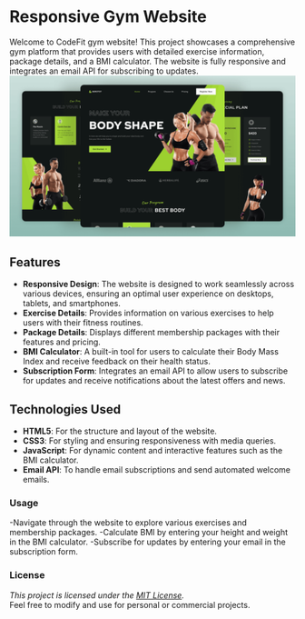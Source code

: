 # Responsive Gym Website

Welcome to CodeFit gym website! This project showcases a comprehensive gym platform that provides users with detailed exercise information, package details, and a BMI calculator. The website is fully responsive and integrates an email API for subscribing to updates.
![alt text](sample.png)
## Features

- **Responsive Design**: The website is designed to work seamlessly across various devices, ensuring an optimal user experience on desktops, tablets, and smartphones.
- **Exercise Details**: Provides information on various exercises to help users with their fitness routines.
- **Package Details**: Displays different membership packages with their features and pricing.
- **BMI Calculator**: A built-in tool for users to calculate their Body Mass Index and receive feedback on their health status.
- **Subscription Form**: Integrates an email API to allow users to subscribe for updates and receive notifications about the latest offers and news.

## Technologies Used

- **HTML5**: For the structure and layout of the website.
- **CSS3**: For styling and ensuring responsiveness with media queries.
- **JavaScript**: For dynamic content and interactive features such as the BMI calculator.
- **Email API**: To handle email subscriptions and send automated welcome emails.

### Usage

-Navigate through the website to explore various exercises and membership packages.
-Calculate BMI by entering your height and weight in the BMI calculator.
-Subscribe for updates by entering your email in the subscription form.

### License

*This project is licensed under the [MIT License](https://opensource.org/licenses/MIT).*  
Feel free to modify and use for personal or commercial projects.
